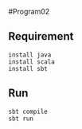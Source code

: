#Program02

## Requirement
    install java
    install scala
    install sbt

## Run
    sbt compile
    sbt run
